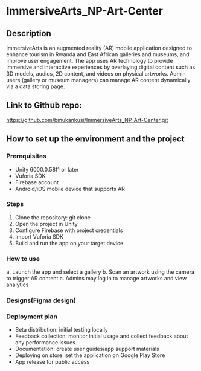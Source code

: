 # ImmersiveArts_NP-Art-Center
## Description
 ImmersiveArts is an augmented reality (AR) mobile application designed to enhance tourism in Rwanda and East African galleries and museums, and improve user engagement. The app uses AR technology to provide immersive and interactive experiences by overlaying digital content such as 3D models, audios, 2D content, and videos on physical artworks. Admin users (gallery or museum managers) can manage AR content dynamically via a data storing page.

 ## Link to Github repo: 
https://github.com/bmukankusi/ImmersiveArts_NP-Art-Center.git 
 
 ## How to set up the environment and the project
 ### Prerequisites
 - Unity 6000.0.58f1 or later
 - Vuforia SDK
 - Firebase account
 - Android/iOS mobile device that supports AR
  ### Steps
  1. Clone the repository: git clone
  2. Open the project in Unity
  3. Configure Firebase with project credentials
  4. Import Vuforia SDK
  5. Build and run the app on your target device

   ### How to use
   a. Launch the app and select a gallery
   b. Scan an artwork using the camera to trigger AR content
   c. Admins may log in to manage artworks and view analytics

   ### Designs(Figma design)
   ### Deployment plan
   - Beta distribution: initial testing locally
   - Feedback collection: monitor initial usage and collect feedback about any performance issues.
   - Documentation: create user guides/app support materials
   - Deploying on store: set the application on Google Play Store
   - App release for public access
